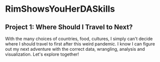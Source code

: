# RimShowsYouHerDASkills

## Project 1: Where Should I Travel to Next?
With the many choices of countries, food, cultures, I simply can't decide where I should travel to first after this weird pandemic. I know I can figure out my next adventure with the correct data, wrangling, analysis and visualization. Let's explore together!

